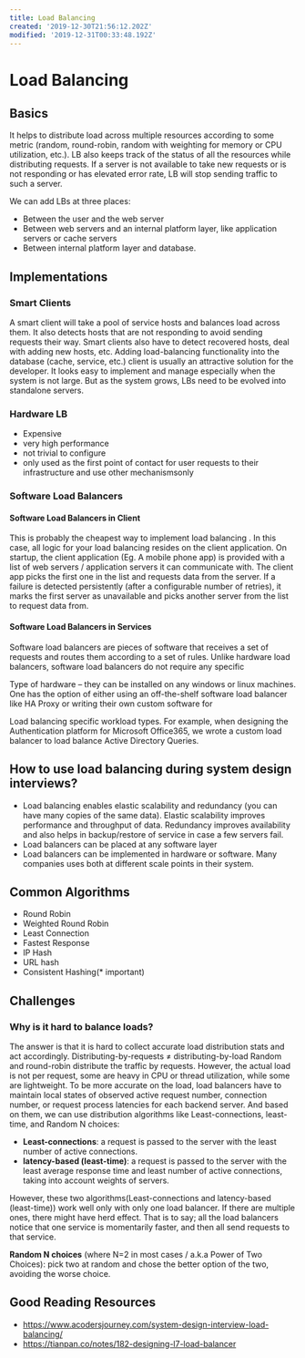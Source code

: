 ```yaml
---
title: Load Balancing
created: '2019-12-30T21:56:12.202Z'
modified: '2019-12-31T00:33:48.192Z'
---
```


# Load Balancing
## Basics
It helps to  distribute load across multiple resources according to some metric (random, round-robin, random with weighting for memory or CPU utilization, etc.). LB also keeps track of the status of all the resources while distributing requests. If a
server is not available to take new requests or is not responding or has elevated error rate, LB will stop sending traffic to such a server.

We can add LBs at three places:
- Between the user and the web server
- Between web servers and an internal platform layer, like application servers or cache servers
- Between internal platform layer and database.

## Implementations
### Smart Clients

A smart client will take a pool of service hosts and balances load across them. It
also detects hosts that are not responding to avoid sending requests their way.
Smart clients also have to detect recovered hosts, deal with adding new hosts, etc.
Adding load-balancing functionality into the database (cache, service, etc.) client
is usually an attractive solution for the developer. It looks easy to implement and
manage especially when the system is not large. But as the system grows, LBs
need to be evolved into standalone servers.

### Hardware LB
- Expensive
- very high performance
- not trivial to configure
- only used as the first point of contact for user requests to their infrastructure and use other mechanismsonly

### Software Load Balancers
#### Software Load Balancers in Client
This is probably the cheapest way to implement load balancing . In this case, all logic for your load balancing resides on the client application. On startup, the client application (Eg. A mobile phone app) is provided with a list of web servers / application servers it can communicate with. The client app picks the first one in the list and requests data from the server. If a failure is detected persistently (after a configurable number of retries), it marks the first server as unavailable and picks another server from the list to request data from.

#### Software Load Balancers in Services
Software load balancers are pieces of software that receives a set of requests and routes them according to a set of rules. Unlike hardware load balancers, software load balancers do not require any specific

Type of hardware – they can be installed on any windows or linux machines. One has the option of either using an off-the-shelf software load balancer like HA Proxy or writing their own custom software for

Load balancing specific workload types. For example, when designing the Authentication platform for Microsoft Office365, we wrote a custom load balancer to load balance Active Directory Queries.


## How to use load balancing during system design interviews?

- Load balancing enables elastic scalability and redundancy (you can have many copies of the same data). Elastic scalability improves performance and throughput of data. Redundancy improves availability and also helps in backup/restore of service in case a few servers fail.
- Load balancers can be placed at any software layer
- Load balancers can be implemented in hardware or software. Many companies uses both at different scale points in their system.

## Common Algorithms
- Round Robin
- Weighted Round Robin
- Least Connection
- Fastest Response
- IP Hash
- URL hash
- Consistent Hashing(* important)

## Challenges
### Why is it hard to balance loads? 
The answer is that it is hard to collect accurate load distribution stats and act accordingly.
Distributing-by-requests ≠ distributing-by-load 
Random and round-robin distribute the traffic by requests. However, the actual load is not per request, some are heavy in CPU or thread utilization, while some are lightweight.
To be more accurate on the load, load balancers have to maintain local states of observed active request number, connection number, or request process latencies for each backend server. And based on them, we can use distribution algorithms like Least-connections, least-time, and Random N choices:
- **Least-connections**: a request is passed to the server with the least number of active connections.
- **latency-based (least-time)**: a request is passed to the server with the least average response time and least number of active connections, taking into account weights of servers.

However, these two algorithms(Least-connections and latency-based (least-time)) work well only with only one load balancer. If there are multiple ones, there might have herd effect. That is to say; all the load balancers notice that one service is momentarily faster, and then all send requests to that service.

**Random N choices** (where N=2 in most cases / a.k.a Power of Two Choices): pick two at random and chose the better option of the two, avoiding the worse choice.


## Good Reading Resources
- https://www.acodersjourney.com/system-design-interview-load-balancing/
- https://tianpan.co/notes/182-designing-l7-load-balancer
